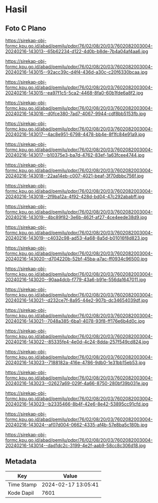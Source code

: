 # Hasil

## Foto C Plano

https://sirekap-obj-formc.kpu.go.id/abad/pemilu/pdpr/76/02/08/20/03/7602082003004-20240216-143013--65b62234-d122-4d0b-b8de-7b4a04af4aa6.jpg

https://sirekap-obj-formc.kpu.go.id/abad/pemilu/pdpr/76/02/08/20/03/7602082003004-20240216-143015--92acc39c-d4f4-436d-a30c-c20f6330bcaa.jpg

https://sirekap-obj-formc.kpu.go.id/abad/pemilu/pdpr/76/02/08/20/03/7602082003004-20240216-143015--ea97f1c5-5ca2-4468-8fa0-60b1fde6a8f2.jpg

https://sirekap-obj-formc.kpu.go.id/abad/pemilu/pdpr/76/02/08/20/03/7602082003004-20240216-143016--d0fce380-7ad7-4067-9944-cdf8bb5153fb.jpg

https://sirekap-obj-formc.kpu.go.id/abad/pemilu/pdpr/76/02/08/20/03/7602082003004-20240216-143017--4ac8e951-6798-4478-bb4e-8f1fc84e91a9.jpg

https://sirekap-obj-formc.kpu.go.id/abad/pemilu/pdpr/76/02/08/20/03/7602082003004-20240216-143017--b10375e3-ba7d-4762-83ef-1a63fcee4744.jpg

https://sirekap-obj-formc.kpu.go.id/abad/pemilu/pdpr/76/02/08/20/03/7602082003004-20240216-143018--22aa14eb-c007-4021-beaf-3f70dbbc756f.jpg

https://sirekap-obj-formc.kpu.go.id/abad/pemilu/pdpr/76/02/08/20/03/7602082003004-20240216-143018--2f9ba12a-4f92-428d-bd04-47c292ababff.jpg

https://sirekap-obj-formc.kpu.go.id/abad/pemilu/pdpr/76/02/08/20/03/7602082003004-20240216-143019--4bc89f82-3e6b-462f-af27-4ce4eede38d9.jpg

https://sirekap-obj-formc.kpu.go.id/abad/pemilu/pdpr/76/02/08/20/03/7602082003004-20240216-143019--c4032c98-ad53-4a68-8a5d-b01016f8d823.jpg

https://sirekap-obj-formc.kpu.go.id/abad/pemilu/pdpr/76/02/08/20/03/7602082003004-20240216-143020--d704220b-52bf-45ba-a7ac-ff0934c96500.jpg

https://sirekap-obj-formc.kpu.go.id/abad/pemilu/pdpr/76/02/08/20/03/7602082003004-20240216-143020--90aa4dcb-f779-43a6-b91e-556da1647011.jpg

https://sirekap-obj-formc.kpu.go.id/abad/pemilu/pdpr/76/02/08/20/03/7602082003004-20240216-143021--d232ce7f-8a95-44e2-907b-dc34654039df.jpg

https://sirekap-obj-formc.kpu.go.id/abad/pemilu/pdpr/76/02/08/20/03/7602082003004-20240216-143021--7048a385-6ba1-4078-93f8-ff176e6b4d0c.jpg

https://sirekap-obj-formc.kpu.go.id/abad/pemilu/pdpr/76/02/08/20/03/7602082003004-20240216-143022--85335fe4-4e0d-4c24-8dda-257f549cd824.jpg

https://sirekap-obj-formc.kpu.go.id/abad/pemilu/pdpr/76/02/08/20/03/7602082003004-20240216-143023--7188182a-416e-4786-9db0-1e31bb15eb53.jpg

https://sirekap-obj-formc.kpu.go.id/abad/pemilu/pdpr/76/02/08/20/03/7602082003004-20240216-143023--02627a69-029f-4a66-8750-280bf39b031e.jpg

https://sirekap-obj-formc.kpu.go.id/abad/pemilu/pdpr/76/02/08/20/03/7602082003004-20240216-143023--b2335466-8b4f-42e6-8e42-53895cc91cfd.jpg

https://sirekap-obj-formc.kpu.go.id/abad/pemilu/pdpr/76/02/08/20/03/7602082003004-20240216-143024--af07d004-0662-4335-af4b-57e8ba5c180b.jpg

https://sirekap-obj-formc.kpu.go.id/abad/pemilu/pdpr/76/02/08/20/03/7602082003004-20240216-143014--dad1dc2c-3199-4e2f-aab9-58cc8c306d18.jpg


## Metadata

| Key        | Value               |
| ---------- | ------------------- |
| Time Stamp | 2024-02-17 13:05:41 |
| Kode Dapil | 7601                |



